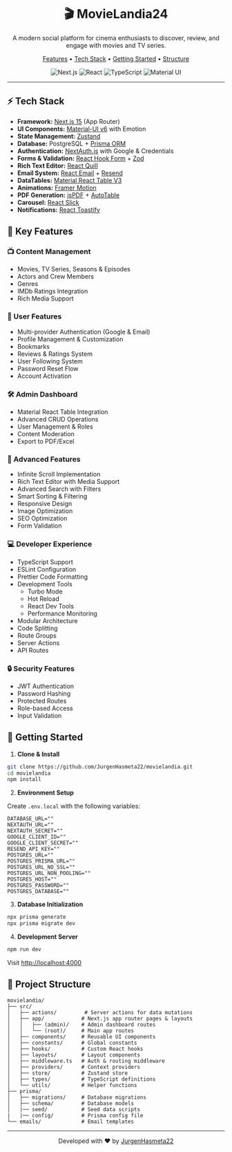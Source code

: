 <div align="center">
  <h1>🎬 MovieLandia24</h1>
  
  <p align="center">
    A modern social platform for cinema enthusiasts to discover, review, and engage with movies and TV series.
  </p>

  <p align="center">
    <a href="#-key-features">Features</a> •
    <a href="#-tech-stack">Tech Stack</a> •
    <a href="#-getting-started">Getting Started</a> •
    <a href="#-project-structure">Structure</a>
  </p>

  <p align="center">
    <img src="https://img.shields.io/badge/Next.js-15-black?style=flat-square&logo=next.js" alt="Next.js" />
    <img src="https://img.shields.io/badge/React-19-blue?style=flat-square&logo=react" alt="React" />
    <img src="https://img.shields.io/badge/TypeScript-5-blue?style=flat-square&logo=typescript" alt="TypeScript" />
    <img src="https://img.shields.io/badge/MUI-6-blue?style=flat-square&logo=mui" alt="Material UI" />
  </p>
</div>

---

## ⚡ Tech Stack

- **Framework:** [Next.js 15](https://nextjs.org/) (App Router)
- **UI Components:** [Material-UI v6](https://mui.com/) with Emotion
- **State Management:** [Zustand](https://github.com/pmndrs/zustand)
- **Database:** PostgreSQL + [Prisma ORM](https://www.prisma.io/)
- **Authentication:** [NextAuth.js](https://next-auth.js.org/) with Google & Credentials
- **Forms & Validation:** [React Hook Form](https://react-hook-form.com/) + [Zod](https://zod.dev/)
- **Rich Text Editor:** [React Quill](https://github.com/zenoamaro/react-quill)
- **Email System:** [React Email](https://react.email/) + [Resend](https://resend.com/)
- **DataTables:** [Material React Table V3](https://www.material-react-table.com/)
- **Animations:** [Framer Motion](https://www.framer.com/motion/)
- **PDF Generation:** [jsPDF](https://github.com/parallax/jsPDF) + [AutoTable](https://github.com/simonbengtsson/jsPDF-AutoTable)
- **Carousel:** [React Slick](https://react-slick.neostack.com/)
- **Notifications:** [React Toastify](https://fkhadra.github.io/react-toastify/)

## 🚀 Key Features

### 📺 Content Management

- Movies, TV Series, Seasons & Episodes
- Actors and Crew Members
- Genres
- IMDb Ratings Integration
- Rich Media Support

### 👤 User Features

- Multi-provider Authentication (Google & Email)
- Profile Management & Customization
- Bookmarks
- Reviews & Ratings System
- User Following System
- Password Reset Flow
- Account Activation

### 🛠 Admin Dashboard

- Material React Table Integration
- Advanced CRUD Operations
- User Management & Roles
- Content Moderation
- Export to PDF/Excel

### 🎯 Advanced Features

- Infinite Scroll Implementation
- Rich Text Editor with Media Support
- Advanced Search with Filters
- Smart Sorting & Filtering
- Responsive Design
- Image Optimization
- SEO Optimization
- Form Validation

### 💻 Developer Experience

- TypeScript Support
- ESLint Configuration
- Prettier Code Formatting
- Development Tools
    - Turbo Mode
    - Hot Reload
    - React Dev Tools
    - Performance Monitoring
- Modular Architecture
- Code Splitting
- Route Groups
- Server Actions
- API Routes

### 🔒 Security Features

- JWT Authentication
- Password Hashing
- Protected Routes
- Role-based Access
- Input Validation

## 🏁 Getting Started

1. **Clone & Install**

```bash
git clone https://github.com/JurgenHasmeta22/movielandia.git
cd movielandia
npm install
```

2. **Environment Setup**

Create `.env.local` with the following variables:

```env
DATABASE_URL=""
NEXTAUTH_URL=""
NEXTAUTH_SECRET=""
GOOGLE_CLIENT_ID=""
GOOGLE_CLIENT_SECRET=""
RESEND_API_KEY=""
POSTGRES_URL=""
POSTGRES_PRISMA_URL=""
POSTGRES_URL_NO_SSL=""
POSTGRES_URL_NON_POOLING=""
POSTGRES_HOST=""
POSTGRES_PASSWORD=""
POSTGRES_DATABASE=""
```

3. **Database Initialization**

```bash
npx prisma generate
npx prisma migrate dev
```

4. **Development Server**

```bash
npm run dev
```

Visit [http://localhost:4000](http://localhost:4000)

## 📁 Project Structure

```
movielandia/
├── src/
│   ├── actions/         # Server actions for data mutations
│   ├── app/            # Next.js app router pages & layouts
│   │   ├── (admin)/    # Admin dashboard routes
│   │   └── (root)/     # Main app routes
│   ├── components/     # Reusable UI components
│   ├── constants/      # Global constants
│   ├── hooks/          # Custom React hooks
│   ├── layouts/        # Layout components
│   ├── middleware.ts   # Auth & routing middleware
│   ├── providers/      # Context providers
│   ├── store/          # Zustand store
│   ├── types/          # TypeScript definitions
│   └── utils/          # Helper functions
├── prisma/
│   ├── migrations/     # Database migrations
│   ├── schema/         # Database models
│   |── seed/           # Seed data scripts
|   |── config/         # Prisma config file
└── emails/             # Email templates
```

---

<div align="center">
  <p>Developed with ❤️ by <a href="https://github.com/JurgenHasmeta22">JurgenHasmeta22</a></p>
</div>
